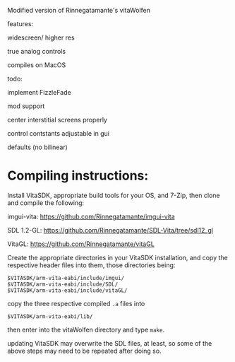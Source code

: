 Modified version of Rinnegatamante's vitaWolfen

features:

widescreen/ higher res

true analog controls

compiles on MacOS


todo:

implement FizzleFade

mod support

center interstitial screens properly

control contstants adjustable in gui

defaults (no bilinear)


Compiling instructions:
=======================

Install VitaSDK, appropriate build tools for your OS, and 7-Zip, then clone and compile the following:

imgui-vita: https://github.com/Rinnegatamante/imgui-vita

SDL 1.2-GL: https://github.com/Rinnegatamante/SDL-Vita/tree/sdl12_gl

VitaGL: https://github.com/Rinnegatamante/vitaGL

Create the appropriate directories in your VitaSDK installation, and copy the respective header files into them, those directories being:

```
$VITASDK/arm-vita-eabi/include/imgui/
$VITASDK/arm-vita-eabi/include/SDL/
$VITASDK/arm-vita-eabi/include/vitaGL/
```

copy the three respective compiled `.a` files into

```
$VITASDK/arm-vita-eabi/lib/
```

then enter into the vitaWolfen directory and type `make`.

updating VitaSDK may overwrite the SDL files, at least, so some of the above steps may need to be repeated after doing so.